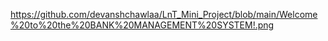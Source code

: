 https://github.com/devanshchawlaa/LnT_Mini_Project/blob/main/Welcome%20to%20the%20BANK%20MANAGEMENT%20SYSTEM!.png
